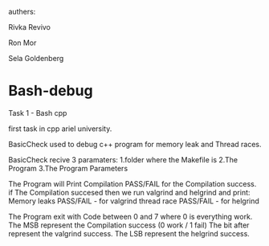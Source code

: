 authers:

Rivka Revivo

Ron Mor

Sela Goldenberg

# Bash-debug
Task 1 - Bash cpp

first task in cpp ariel university.

BasicCheck used to debug c++ program for memory leak and Thread races.

BasicCheck recive 3 paramaters:
1.folder where the Makefile is
2.The Program
3.The Program Parameters

The Program will Print Compilation PASS/FAIL for the Compilation success.
if The Compilation succesed then we run valgrind and helgrind and print:
Memory leaks PASS/FAIL - for valgrind
thread race PASS/FAIL - for helgrind

The Program exit with Code between 0 and 7
where 0 is everything work.
The MSB represent the Compilation success (0 work / 1 fail)
The bit after represent the valgrind success.
The LSB represent the helgrind success.

